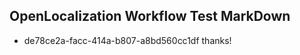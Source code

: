## OpenLocalization Workflow Test MarkDown
* de78ce2a-facc-414a-b807-a8bd560cc1df 
thanks!<!--HONumber=Mar16_HO2-->
